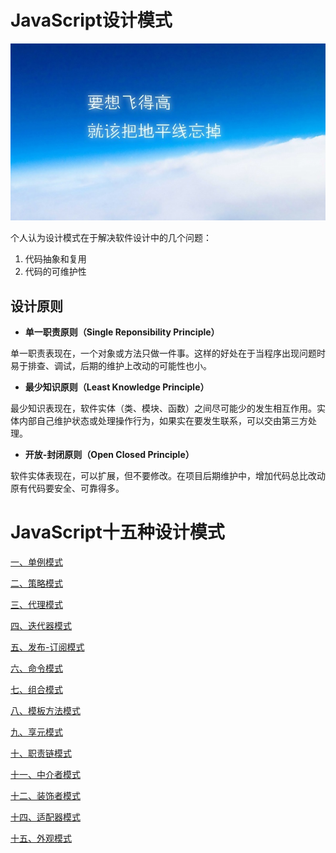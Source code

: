# JavaScript设计模式

![插图](./images/principle.jpg)

个人认为设计模式在于解决软件设计中的几个问题：
1. 代码抽象和复用
2. 代码的可维护性

## 设计原则
- **单一职责原则（Single Reponsibility Principle）**

单一职责表现在，一个对象或方法只做一件事。这样的好处在于当程序出现问题时易于排查、调试，后期的维护上改动的可能性也小。

- **最少知识原则（Least Knowledge Principle）**

最少知识表现在，软件实体（类、模块、函数）之间尽可能少的发生相互作用。实体内部自己维护状态或处理操作行为，如果实在要发生联系，可以交由第三方处理。

- **开放-封闭原则（Open Closed Principle）**

软件实体表现在，可以扩展，但不要修改。在项目后期维护中，增加代码总比改动原有代码要安全、可靠得多。


# JavaScript十五种设计模式
[一、单例模式](./设计模式之单例模式.md)

[二、策略模式]()

[三、代理模式]()

[四、迭代器模式]()

[五、发布-订阅模式]()

[六、命令模式]()

[七、组合模式]()

[八、模板方法模式]()

[九、享元模式]()

[十、职责链模式]()

[十一、中介者模式]()

[十二、装饰者模式]()

[十四、适配器模式]()

[十五、外观模式]()
